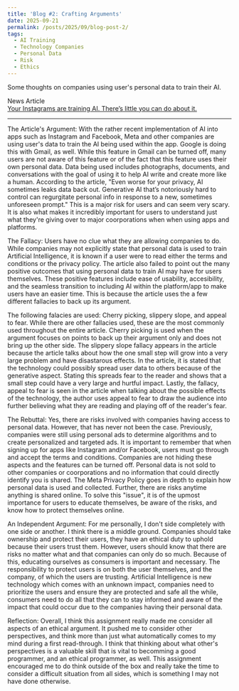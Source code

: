 ```yaml
---
title: 'Blog #2: Crafting Arguments'
date: 2025-09-21
permalink: /posts/2025/09/blog-post-2/
tags:
  - AI Training 
  - Technology Companies
  - Personal Data
  - Risk
  - Ethics
---
```


Some thoughts on companies using user's personal data to train their AI.

News Article  
[Your Instagrams are training AI. There’s little you can do about it.](https://www.washingtonpost.com/technology/2023/09/08/gmail-instagram-facebook-trains-ai/)

---
The Article's Argument: With the rather recent implementation of AI into apps such as Instagram and Facebook, Meta and other companies are using user's data to train the AI being used within the app. Google is doing this with Gmail, as well. While this feature in Gmail can be turned off, many users are not aware of this feature or of the fact that this feature uses their own personal data. Data being used includes photographs, documents, and conversations with the goal of using it to help AI write and create more like a human. According to the article, "Even worse for your privacy, AI sometimes leaks data back out. Generative AI that’s notoriously hard to control can regurgitate personal info in response to a new, sometimes unforeseen prompt." This is a major risk for users and can seem very scary. It is also what makes it incredibly important for users to understand just what they're giving over to major coorporations when when using apps and platforms. 

The Fallacy: Users have no clue what they are allowing companies to do. While companies may not explicitly state that personal data is used to train Artificial Intelligence, it is known if a user were to read either the terms and conditions or the privacy policy. The article also failed to point out the many positive outcomes that using personal data to train AI may have for users themselves. These positive features include ease of usability, accesibility, and the seamless transition to including AI within the platform/app to make users have an easier time. This is because the article uses the a few different fallacies to back up its argument.

The following falacies are used: Cherry picking, slippery slope, and appeal to fear. While there are other fallacies used, these are the most commonly used throughout the entire article. Cherry picking is used when the argument focuses on points to back up their argument only and does not bring up the other side. The slippery slope fallacy appears in the article because the article talks about how the one small step will grow into a very large problem and have disastarous effects. In the article, it is stated that the technology could possibly spread user data to others because of the generative aspect. Stating this spreads fear to the reader and shows that a small step could have a very large and hurtful impact. Lastly, the fallacy, appeal to fear is seen in the article when talking about the possible effects of the technology, the author uses appeal to fear to draw the audience into further believing what they are reading and playing off of the reader's fear. 

The Rebuttal: Yes, there are risks involved with companies having access to personal data. However, that has never not been the case. Previously, companies were still using personal ads to determine algorithms and to create personalized and targeted ads. It is important to remember that when signing up for apps like Instagram and/or Facebook, users must go through and accept the terms and conditions. Companies are not hiding these aspects and the features can be turned off. Personal data is not sold to other companies or coorporations and no information that could directly identify you is shared. The Meta Privacy Policy goes in depth to explain how personal data is used and collected. Further, there are risks anytime anything is shared online. To solve this "issue", it is of the upmost importance for users to educate themselves, be aware of the risks, and know how to protect themselves online. 

An Independent Argument: For me personally, I don't side completely with one side or another. I think there is a middle ground. Companies should take ownership and protect their users, they have an ethical duty to uphold because their users trust them. However, users should know that there are risks no matter what and that companies can only do so much. Because of this, educating ourselves as consumers is important and necessary. The responsibility to protect users is on both the user themselves, and the company, of which the users are trusting. Artificial Intelligence is new technology which comes with an unknown impact, companies need to prioritize the users and ensure they are protected and safe all the while, consumers need to do all that they can to stay informed and aware of the impact that could occur due to the companies having their personal data.

Reflection: Overall, I think this assignment really made me consider all aspects of an ethical argument. It pushed me to consider other perspectives, and think more than just what automatically comes to my mind during a first read-through. I think that thinking about what other's perspectives is a valuable skill that is vital to becomming a good programmer, and an ethical programmer, as well. This assignment encouraged me to do think outside of the box and really take the time to consider a difficult situation from all sides, which is something I may not have done otherwise.
